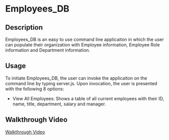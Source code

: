 # Employees_DB

## Description

Employees_DB is an easy to use command line applicaiton in which the user can populate their organization with Employee information, Employee Role information and Department information.

## Usage

To initiate Employees_DB, the user can invoke the applicaiton on the command line by typing server.js. Upon invocation, the user is presented with the following 8 options:

- View All Employees: Shows a table of all current employees with their ID, name, title, department, salary and manager.

## Walkthrough Video

[Walkthrough Video](https://drive.google.com/file/d/1J6tZZlKQ0keU1ALg6C_KcaQZGTxA6Rzs/view?usp=sharing)
